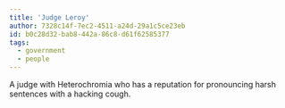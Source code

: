 ```yaml
---
title: 'Judge Leroy'
author: 7328c14f-7ec2-4511-a24d-29a1c5ce23eb
id: b0c28d32-bab8-442a-86c8-d61f62585377
tags:
  - government
  - people
---
```

A judge with Heterochromia who has a reputation for pronouncing harsh sentences with a hacking cough.